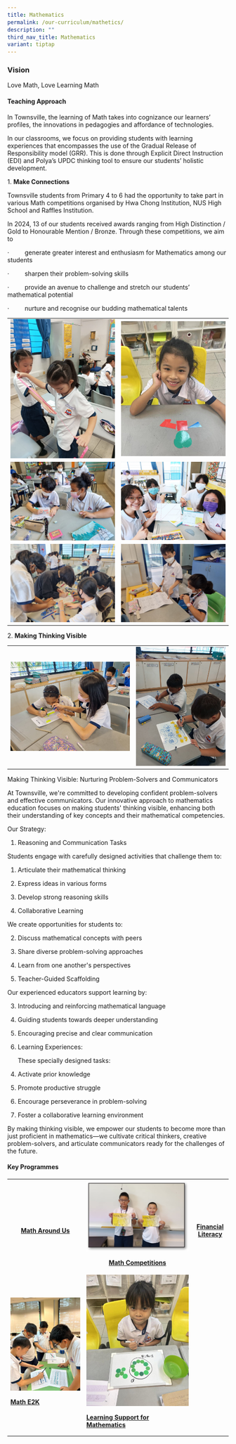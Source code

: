 ```yaml
---
title: Mathematics
permalink: /our-curriculum/mathetics/
description: ""
third_nav_title: Mathematics
variant: tiptap
---
```

<h3><strong>Vision</strong></h3>
<p>Love Math, Love Learning Math</p>
<h4><strong>Teaching Approach</strong></h4>
<p>In Townsville, the learning of Math takes into cognizance our learners’
profiles, the innovations in pedagogies and affordance of technologies.</p>
<p>In our classrooms, we focus on providing students with learning experiences
that encompasses the use of the Gradual Release of Responsibility model
(GRR). This is done through Explicit Direct Instruction (EDI) and Polya’s
UPDC thinking tool to ensure our students’ holistic development.</p>
<p>1.&nbsp;<strong>Make Connections</strong>
</p>
<p>Townsville students from Primary 4 to 6 had the opportunity to take part
in various Math competitions organised by Hwa Chong Institution, NUS High
School and Raffles Institution.</p>
<p>In 2024, 13 of our students received awards ranging from High Distinction
/ Gold to Honourable Mention / Bronze. Through these competitions, we aim
to</p>
<p>·&nbsp;&nbsp;&nbsp;&nbsp;&nbsp;&nbsp;&nbsp;&nbsp; generate greater interest
and enthusiasm for Mathematics among our students</p>
<p>·&nbsp;&nbsp;&nbsp;&nbsp;&nbsp;&nbsp;&nbsp;&nbsp; sharpen their problem-solving
skills</p>
<p>·&nbsp;&nbsp;&nbsp;&nbsp;&nbsp;&nbsp;&nbsp;&nbsp; provide an avenue to
challenge and stretch our students’ mathematical potential</p>
<p>·&nbsp;&nbsp;&nbsp;&nbsp;&nbsp;&nbsp;&nbsp;&nbsp; nurture and recognise
our budding mathematical talents</p>
<table style="minWidth: 50px">
<colgroup>
<col>
<col>
</colgroup>
<tbody>
<tr>
<td rowspan="1" colspan="1">
<div class="isomer-image-wrapper">
<img style="width: 100%" height="auto" width="100%" alt="" src="/images/Maths/To_replace_the_photo_below.jpg">
</div>
</td>
<td rowspan="1" colspan="1">
<div class="isomer-image-wrapper">
<img style="width: 100%" height="auto" width="100%" alt="" src="/images/Maths/maths 6.jpg">
</div>
</td>
</tr>
<tr>
<td rowspan="1" colspan="1">
<div class="isomer-image-wrapper">
<img style="width: 100%" height="auto" width="100%" alt="" src="/images/Maths/maths 3.jpg">
</div>
</td>
<td rowspan="1" colspan="1">
<div class="isomer-image-wrapper">
<img style="width: 100%" height="auto" width="100%" alt="" src="/images/Maths/maths 4.jpg">
</div>
</td>
</tr>
<tr>
<td rowspan="1" colspan="1">
<div class="isomer-image-wrapper">
<img style="width: 100%" height="auto" width="100%" alt="" src="/images/Maths/maths 5.jpg">
</div>
</td>
<td rowspan="1" colspan="1">
<div class="isomer-image-wrapper">
<img style="width: 100%" height="auto" width="100%" alt="" src="/images/Maths/maths 2.jpg">
</div>
</td>
</tr>
</tbody>
</table>
<p>2. <strong>Making Thinking Visible</strong>
</p>
<table style="minWidth: 50px">
<colgroup>
<col>
<col>
</colgroup>
<tbody>
<tr>
<td rowspan="1" colspan="1">
<div class="isomer-image-wrapper">
<img style="width: 100%" height="auto" width="100%" src="/images/Maths/maths%208.jpg">
</div>
</td>
<td rowspan="1" colspan="1">
<div class="isomer-image-wrapper">
<img style="width: 100%" height="auto" width="100%" alt="" src="/images/Maths/To_replace_photo_on_the_right_blue_uniform_.jpg">
</div>
</td>
</tr>
</tbody>
</table>
<p>Making Thinking Visible: Nurturing Problem-Solvers and Communicators</p>
<p>At Townsville, we're committed to developing confident problem-solvers
and effective communicators. Our innovative approach to mathematics education
focuses on making students' thinking visible, enhancing both their understanding
of key concepts and their mathematical competencies.</p>
<p>Our Strategy:</p>
<ol data-tight="true" class="tight">
<li>
<p>Reasoning and Communication Tasks</p>
</li>
</ol>
<p>Students engage with carefully designed activities that challenge them
to:</p>
<ol data-tight="true" class="tight">
<li>
<p>Articulate their mathematical thinking</p>
</li>
<li>
<p>Express ideas in various forms</p>
</li>
<li>
<p>Develop strong reasoning skills</p>
</li>
<li>
<p>Collaborative Learning</p>
</li>
</ol>
<p>We create opportunities for students to:</p>
<ol start="2" data-tight="true" class="tight">
<li>
<p>Discuss mathematical concepts with peers</p>
</li>
<li>
<p>Share diverse problem-solving approaches</p>
</li>
<li>
<p>Learn from one another's perspectives</p>
</li>
<li>
<p>Teacher-Guided Scaffolding</p>
</li>
</ol>
<p>Our experienced educators support learning by:</p>
<ol start="3" data-tight="true" class="tight">
<li>
<p>Introducing and reinforcing mathematical language</p>
</li>
<li>
<p>Guiding students towards deeper understanding</p>
</li>
<li>
<p>Encouraging precise and clear communication</p>
</li>
<li>
<p>Learning Experiences:</p>
</li>
</ol>
<p>&nbsp;&nbsp;&nbsp;&nbsp; &nbsp;These specially designed tasks:</p>
<ol start="4" data-tight="true" class="tight">
<li>
<p>Activate prior knowledge</p>
</li>
<li>
<p>Promote productive struggle</p>
</li>
<li>
<p>Encourage perseverance in problem-solving</p>
</li>
<li>
<p>Foster a collaborative learning environment</p>
</li>
</ol>
<p>By making thinking visible, we empower our students to become more than
just proficient in mathematics—we cultivate critical thinkers, creative
problem-solvers, and articulate communicators ready for the challenges
of the future.</p>
<h4><strong>Key Programmes</strong></h4>
<table style="minWidth: 75px">
<colgroup>
<col>
<col>
<col>
</colgroup>
<tbody>
<tr>
<th rowspan="1" colspan="1"><a class="isomer-image-wrapper" href="/our-curriculum/mathematics/math-around-us/"><img style="width: 100%" height="auto" width="100%" alt="" src="/images/Maths/matharoundus.png"></a>
<p><a href="/our-curriculum/mathematics/math-around-us/" rel="noopener noreferrer nofollow" target="_blank">Math Around Us</a>
</p>
</th>
<th rowspan="1" colspan="1"><a class="isomer-image-wrapper" href="/our-curriculum/mathematics/math-competitions/"><img style="width: 100%" height="auto" width="100%" alt="" src="/images/Maths/mathcompetition.png"></a>
<p><a href="/our-curriculum/mathematics/math-competitions/" rel="noopener noreferrer nofollow" target="_blank">Math Competitions</a>
</p>
</th>
<th rowspan="1" colspan="1"><a class="isomer-image-wrapper" href="/our-curriculum/mathematics/financial-literacy/"><img style="width: 100%" height="auto" width="100%" alt="" src="/images/Maths/mathfinancial.png"></a>
<p><a href="/our-curriculum/mathematics/financial-literacy/" rel="noopener noreferrer nofollow" target="_blank">Financial Literacy</a>
</p>
</th>
</tr>
<tr>
<td rowspan="1" colspan="1"><a class="isomer-image-wrapper" href="/our-curriculum/mathematics/math-e2k/"><img style="width: 100%" height="auto" width="100%" alt="" src="/images/Maths/maths 11.jpg"></a>
<p><strong><a href="/our-curriculum/mathematics/math-e2k/" rel="noopener noreferrer nofollow" target="_blank">Math E2K</a></strong>
</p>
</td>
<td rowspan="1" colspan="1"><a class="isomer-image-wrapper" href="/our-curriculum/mathematics/lsm/"><img style="width: 100%" height="auto" width="100%" alt="" src="/images/Maths/maths 22.jpg"></a>
<p><strong><a href="/our-curriculum/mathematics/lsm/" rel="noopener noreferrer nofollow" target="_blank">Learning Support for Mathematics</a></strong>
</p>
</td>
<td rowspan="1" colspan="1">
<p></p>
</td>
</tr>
</tbody>
</table>
<p></p>